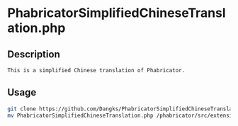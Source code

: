 # PhabricatorSimplifiedChineseTranslation.php


## Description
```bash
This is a simplified Chinese translation of Phabricator.
```

## Usage
```bash
git clone https://github.com/Dangks/PhabricatorSimplifiedChineseTranslation.php.git  
mv PhabricatorSimplifiedChineseTranslation.php /phabricator/src/extensions/
```
